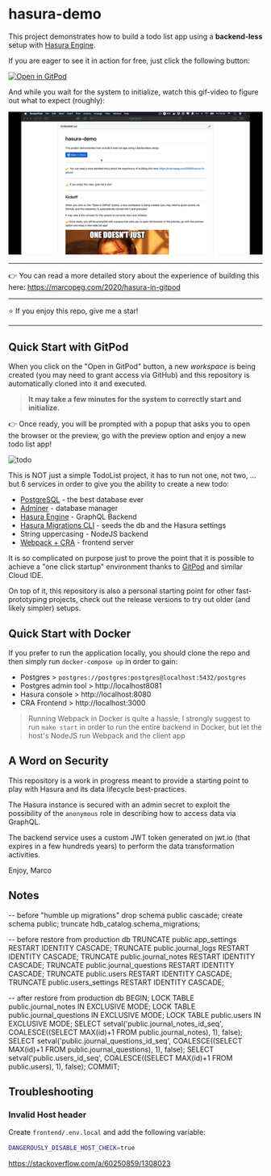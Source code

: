 # hasura-demo

This project demonstrates how to build a todo list app using a
**backend-less** setup with [Hasura Engine](https://hasura.io/opensource/).

If you are eager to see it in action for free, just click the following button:

[![Open in GitPod](https://gitpod.io/button/open-in-gitpod.svg)](https://gitpod.io/#https://github.com/marcopeg/gitpod-hasura-demo)

And while you wait for the system to initialize, watch this gif-video to figure out what to expect (roughly):

![GitPod Hasura Demo](./gitpod-hasura-demo.gif)

---

👉 You can read a more detailed story about the experience of building this here:
https://marcopeg.com/2020/hasura-in-gitpod

---

⭐️ If you enjoy this repo, give me a star!

---

## Quick Start with GitPod

When you click on the "Open in GitPod" button, a new _workspace_ is
being created (you may need to grant access via GitHub) and this
repository is automatically cloned into it and executed.

> **It may take a few minutes for the system to correctly start and
> initialize.**

👉 Once ready, you will be prompted with a popup that asks you to open
the browser or the preview, go with the preview option and enjoy
a new todo list app!

![todo](https://i.imgflip.com/3q5zv1.jpg)

This is NOT just a simple TodoList project, it has to run not one,
not two, ... but 6 services in order to give you the ability to
create a new todo:

- [PostgreSQL](https://www.postgresql.org) - the best database ever
- [Adminer](https://www.adminer.org) - database manager
- [Hasura Engine](https://hasura.io/docs/1.0/graphql/manual/index.html) - GraphQL Backend
- [Hasura Migrations CLI](https://hasura.io/docs/1.0/graphql/manual/migrations/index.html) - seeds the db and the Hasura settings
- String uppercasing - NodeJS backend
- [Webpack + CRA](https://reactjs.org/docs/create-a-new-react-app.html) - frontend server

It is so complicated on purpose just to prove the point that it is
possible to achieve a "one click startup" environment thanks to
[GitPod](https://gitpod.io) and similar Cloud IDE.

On top of it, this repository is also a personal starting point for other
fast-prototyping projects, check out the release versions to try out
older (and likely simpler) setups.

## Quick Start with Docker

If you prefer to run the application locally, you should clone the repo and then simply
run `docker-compose up` in order to gain:

- Postgres > `postgres://postgres:postgres@localhost:5432/postgres`
- Postgres admin tool > http://localhost8081
- Hasura console > http://localhost:8080
- CRA Frontend > http://localhost:3000

> Running Webpack in Docker is quite a hassle, I strongly suggest to run `make start` in order to run the entire backend in Docker, but let the host's NodeJS run Webpack and the client app

## A Word on Security

This repository is a work in progress meant to provide a starting point to play
with Hasura and its data lifecycle best-practices.

The Hasura instance is secured with an admin secret to exploit the possibility
of the `anonymous` role in describing how to access data via GraphQL.

The backend service uses a custom JWT token generated on jwt.io (that expires in
a few hundreds years) to perform the data transformation activities.

Enjoy,
Marco

## Notes

-- before "humble up migrations"
drop schema public cascade;
create schema public;
truncate hdb_catalog.schema_migrations;

-- before restore from production db
TRUNCATE public.app_settings RESTART IDENTITY CASCADE;
TRUNCATE public.journal_logs RESTART IDENTITY CASCADE;
TRUNCATE public.journal_notes RESTART IDENTITY CASCADE;
TRUNCATE public.journal_questions RESTART IDENTITY CASCADE;
TRUNCATE public.users RESTART IDENTITY CASCADE;
TRUNCATE public.users_settings RESTART IDENTITY CASCADE;

-- after restore from production db
BEGIN;
LOCK TABLE public.journal_notes IN EXCLUSIVE MODE;
LOCK TABLE public.journal_questions IN EXCLUSIVE MODE;
LOCK TABLE public.users IN EXCLUSIVE MODE;
SELECT setval('public.journal_notes_id_seq', COALESCE((SELECT MAX(id)+1 FROM public.journal_notes), 1), false);
SELECT setval('public.journal_questions_id_seq', COALESCE((SELECT MAX(id)+1 FROM public.journal_questions), 1), false);
SELECT setval('public.users_id_seq', COALESCE((SELECT MAX(id)+1 FROM public.users), 1), false);
COMMIT;

## Troubleshooting

### Invalid Host header

Create `frontend/.env.local` and add the following variable:

```bash
DANGEROUSLY_DISABLE_HOST_CHECK=true
```

https://stackoverflow.com/a/60250859/1308023
